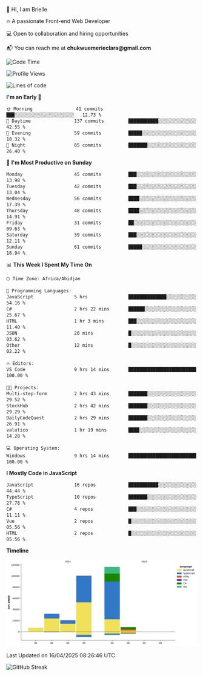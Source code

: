 <div align="left">
  <p>👋 Hi, I am Brielle</p>
  <p>🔥 A passionate Front-end Web Developer</p>
  <p>💻 Open to collaboration and hiring opportunities</p>
  <p>📬 You can reach me at <strong>chukwuemerieclara@gmail.com</strong></p>
</div>


 
 <!--START_SECTION:waka-->
![Code Time](http://img.shields.io/badge/Code%20Time-586%20hrs%2024%20mins-blue)

![Profile Views](http://img.shields.io/badge/Profile%20Views-0-blue)

![Lines of code](https://img.shields.io/badge/From%20Hello%20World%20I%27ve%20Written-283.7%20thousand%20lines%20of%20code-blue)

**I'm an Early 🐤** 

```text
🌞 Morning                41 commits          ███░░░░░░░░░░░░░░░░░░░░░░   12.73 % 
🌆 Daytime                137 commits         ███████████░░░░░░░░░░░░░░   42.55 % 
🌃 Evening                59 commits          █████░░░░░░░░░░░░░░░░░░░░   18.32 % 
🌙 Night                  85 commits          ███████░░░░░░░░░░░░░░░░░░   26.40 % 
```
📅 **I'm Most Productive on Sunday** 

```text
Monday                   45 commits          ███░░░░░░░░░░░░░░░░░░░░░░   13.98 % 
Tuesday                  42 commits          ███░░░░░░░░░░░░░░░░░░░░░░   13.04 % 
Wednesday                56 commits          ████░░░░░░░░░░░░░░░░░░░░░   17.39 % 
Thursday                 48 commits          ████░░░░░░░░░░░░░░░░░░░░░   14.91 % 
Friday                   31 commits          ██░░░░░░░░░░░░░░░░░░░░░░░   09.63 % 
Saturday                 39 commits          ███░░░░░░░░░░░░░░░░░░░░░░   12.11 % 
Sunday                   61 commits          █████░░░░░░░░░░░░░░░░░░░░   18.94 % 
```


📊 **This Week I Spent My Time On** 

```text
🕑︎ Time Zone: Africa/Abidjan

💬 Programming Languages: 
JavaScript               5 hrs               ██████████████░░░░░░░░░░░   54.16 % 
C#                       2 hrs 22 mins       ██████░░░░░░░░░░░░░░░░░░░   25.67 % 
HTML                     1 hr 3 mins         ███░░░░░░░░░░░░░░░░░░░░░░   11.40 % 
JSON                     20 mins             █░░░░░░░░░░░░░░░░░░░░░░░░   03.62 % 
Other                    12 mins             █░░░░░░░░░░░░░░░░░░░░░░░░   02.22 % 

🔥 Editors: 
VS Code                  9 hrs 14 mins       █████████████████████████   100.00 % 

🐱‍💻 Projects: 
Multi-step-form          2 hrs 43 mins       ███████░░░░░░░░░░░░░░░░░░   29.52 % 
StockHub                 2 hrs 42 mins       ███████░░░░░░░░░░░░░░░░░░   29.29 % 
DailyCodeQuest           2 hrs 29 mins       ███████░░░░░░░░░░░░░░░░░░   26.91 % 
valutico                 1 hr 19 mins        ████░░░░░░░░░░░░░░░░░░░░░   14.28 % 

💻 Operating System: 
Windows                  9 hrs 14 mins       █████████████████████████   100.00 % 
```

**I Mostly Code in JavaScript** 

```text
JavaScript               16 repos            ███████████░░░░░░░░░░░░░░   44.44 % 
TypeScript               10 repos            ███████░░░░░░░░░░░░░░░░░░   27.78 % 
C#                       4 repos             ███░░░░░░░░░░░░░░░░░░░░░░   11.11 % 
Vue                      2 repos             █░░░░░░░░░░░░░░░░░░░░░░░░   05.56 % 
HTML                     2 repos             █░░░░░░░░░░░░░░░░░░░░░░░░   05.56 % 
```



**Timeline**

![Lines of Code chart](https://raw.githubusercontent.com/Brielle28/Brielle28/main/assets/bar_graph.png)


 Last Updated on 16/04/2025 08:26:46 UTC
<!--END_SECTION:waka-->

![GitHub Streak](https://github-readme-streak-stats.herokuapp.com/?user=Brielle28)



